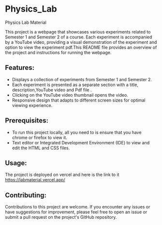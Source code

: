 # Physics_Lab

Physics Lab Material

This project is a webpage that showcases various experiments related to Semester 1 and Semester 2 of a course. Each experiment is accompanied by a YouTube video, providing a visual demonstration of the experiment and 
option to view the experiment pdf.This README file provides an overview of the project and instructions for running the webpage.


Features:
-------------------------
* Displays a collection of experiments from Semester 1 and Semester 2.
* Each experiment is presented as a separate section with a title, description,YouTube video and Pdf file .
* Clicking on the YouTube video thumbnail opens the video.
* Responsive design that adapts to different screen sizes for optimal viewing experience.

Prerequisites:
-------------------------
* To run this project locally, all you need to is ensure that you have chrome or firefox to view it.
* Text editor or Integrated Development Environment (IDE) to view and edit the HTML and CSS files.

Usage:
-------------------------
The project is deployed on vercel and here is the link to it https://labmaterial.vercel.app/

Contributing:
-------------------------
Contributions to this project are welcome. If you encounter any issues or have suggestions for improvement, please feel free to open an issue or submit a pull request on the project's GitHub repository.
